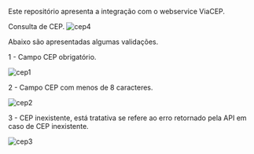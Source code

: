Este repositório apresenta a integração com o webservice ViaCEP.

Consulta de CEP.
![cep4](https://user-images.githubusercontent.com/46305573/132264258-9ecc2062-df8c-4e4c-86af-428f670ff898.png)

Abaixo são apresentadas algumas validações.

1 - Campo CEP obrigatório.

![cep1](https://user-images.githubusercontent.com/46305573/132264331-eb162d73-dcd5-44d8-a256-3424a4bf6bf6.png)

2 - Campo CEP com menos de 8 caracteres.

![cep2](https://user-images.githubusercontent.com/46305573/132264348-4f7c7131-7d65-40a1-9818-67b59ead4cb7.png)

3 - CEP inexistente, está tratativa se refere ao erro retornado pela API em caso de CEP inexistente.

![cep3](https://user-images.githubusercontent.com/46305573/132264297-541371f9-5aaf-4373-9d05-c7d0b7127533.png)
